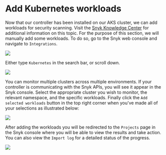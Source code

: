 # Add Kubernetes workloads

Now that our controller has been installed on our AKS cluster, we can add workloads for security scanning. Visit the [Snyk Knowledge Center](https://support.snyk.io/hc/en-us/articles/360003947117-Adding-Kubernetes-workloads-for-security-scanning) for additional information on this topic. For the purpose of this section, we will manually add some workloads. To do so, go to the Snyk web console and navigate to `Integrations`.

![](https://github.com/snyk/user-docs/tree/0874305e3aea1ea3c57b0398879776ac062b3479/.gitbook/assets/snyk_integrations_02.png)

Either type `Kubernetes` in the search bar, or scroll down.

![](https://github.com/snyk/user-docs/tree/0874305e3aea1ea3c57b0398879776ac062b3479/.gitbook/assets/snyk_integrations_03.png)

You can monitor multiple clusters across multiple environments. If your controller is communicating with the Snyk APIs, you will see it appear in the Snyk console. Select the appropriate cluster you wish to monitor, the relevant namespace, and the specific workloads. Finally click the `Add selected workloads` button in the top right corner when you've made all of your selections as illustrated below:

![](https://github.com/snyk/user-docs/tree/0874305e3aea1ea3c57b0398879776ac062b3479/.gitbook/assets/snyk_integrations_04.png)

After adding the workloads you will be redirected to the `Projects` page in the Snyk console where you will be able to view the results and take action. You can also view the `Import log` for a detailed status of the progress.

![](https://github.com/snyk/user-docs/tree/0874305e3aea1ea3c57b0398879776ac062b3479/.gitbook/assets/snyk_integrations_05.png)

